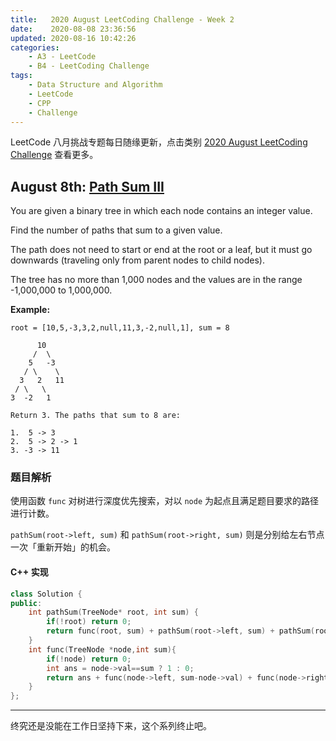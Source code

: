 ```yaml
---
title:   2020 August LeetCoding Challenge - Week 2
date:    2020-08-08 23:36:56
updated: 2020-08-16 10:42:26
categories:
    - A3 - LeetCode
    - B4 - LeetCoding Challenge
tags:
    - Data Structure and Algorithm
    - LeetCode
    - CPP
    - Challenge
---
```


LeetCode 八月挑战专题每日随缘更新，点击类别 [2020 August LeetCoding Challenge](/categories/2020-August-LeetCoding-Challenge/) 查看更多。

<!-- more -->

## August 8th: [Path Sum III](https://leetcode.com/explore/challenge/card/august-leetcoding-challenge/550/week-2-august-8th-august-14th/3417/)

You are given a binary tree in which each node contains an integer value.

Find the number of paths that sum to a given value.

The path does not need to start or end at the root or a leaf, but it must go downwards (traveling only from parent nodes to child nodes).

The tree has no more than 1,000 nodes and the values are in the range -1,000,000 to 1,000,000.

**Example:**

```
root = [10,5,-3,3,2,null,11,3,-2,null,1], sum = 8

      10
     /  \
    5   -3
   / \    \
  3   2   11
 / \   \
3  -2   1

Return 3. The paths that sum to 8 are:

1.  5 -> 3
2.  5 -> 2 -> 1
3. -3 -> 11
```

### 题目解析

使用函数 `func` 对树进行深度优先搜索，对以 `node` 为起点且满足题目要求的路径进行计数。

`pathSum(root->left, sum)` 和 `pathSum(root->right, sum)` 则是分别给左右节点一次「重新开始」的机会。

#### C++ 实现

```cpp
class Solution {
public:
    int pathSum(TreeNode* root, int sum) {
        if(!root) return 0;
        return func(root, sum) + pathSum(root->left, sum) + pathSum(root->right, sum);
    }
    int func(TreeNode *node,int sum){
        if(!node) return 0;
        int ans = node->val==sum ? 1 : 0;
        return ans + func(node->left, sum-node->val) + func(node->right, sum-node->val);
    }
};
```

---

终究还是没能在工作日坚持下来，这个系列终止吧。
